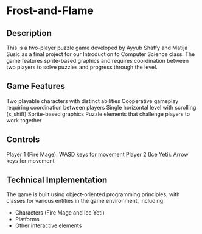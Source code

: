 # Frost-and-Flame

## Description
This is a two-player puzzle game developed by Ayyub Shaffy and Matija Susic as a final project for our Introduction to Computer Science class. The game features sprite-based graphics and requires coordination between two players to solve puzzles and progress through the level.

## Game Features

Two playable characters with distinct abilities
Cooperative gameplay requiring coordination between players
Single horizontal level with scrolling (x_shift)
Sprite-based graphics
Puzzle elements that challenge players to work together

## Controls

Player 1 (Fire Mage): WASD keys for movement
Player 2 (Ice Yeti): Arrow keys for movement

## Technical Implementation
The game is built using object-oriented programming principles, with classes for various entities in the game environment, including:

- Characters (Fire Mage and Ice Yeti)
- Platforms
- Other interactive elements
